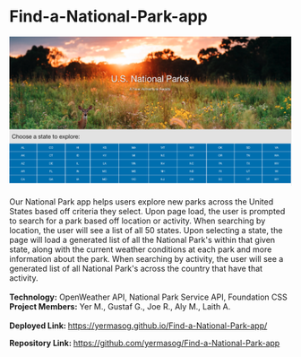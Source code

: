 # Find-a-National-Park-app

<img src="./Assets/Images/NationalParks.png">
<br>
<br>
Our National Park app helps users explore new parks across the United States based off criteria they select. Upon page load, the user is prompted to search for a park based off location or activity. When searching by location, the user will see a list of all 50 states. Upon selecting a state, the page will load a generated list of all the National Park's within that given state, along with the current weather conditions at each park and more information about the park. When searching by activity, the user will see a generated list of all National Park's across the country that have that activity.
<br>
<br>
<strong>Technology:</strong> OpenWeather API, National Park Service API, Foundation CSS
<br> 
<strong>Project Members:</strong> Yer M., Gustaf G., Joe R., Aly M., Laith A.
<br>
<br>
<strong> Deployed Link: </strong> <a href="https://yermasog.github.io/Find-a-National-Park-app/">https://yermasog.github.io/Find-a-National-Park-app/</a>

<strong> Repository Link: </strong> https://github.com/yermasog/Find-a-National-Park-app
